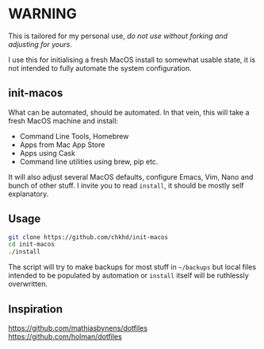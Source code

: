 # WARNING

This is tailored for my personal use, *do not use without forking and adjusting for yours*.

I use this for initialising a fresh MacOS install to somewhat usable state, it is not intended to fully automate the system configuration.

## init-macos

What can be automated, should be automated. In that vein, this will take a fresh MacOS machine and install:
- Command Line Tools, Homebrew
- Apps from Mac App Store
- Apps using Cask
- Command line utilities using brew, pip etc.

It will also adjust several MacOS defaults, configure Emacs, Vim, Nano and bunch of other stuff. I invite you to read `install`, it should be mostly self explanatory.

## Usage

```sh
git clone https://github.com/chkhd/init-macos
cd init-macos
./install
```

The script will try to make backups for most stuff in `~/backups` but local files intended to be populated by automation or `install` itself will be ruthlessly overwritten.

## Inspiration
https://github.com/mathiasbynens/dotfiles  
https://github.com/holman/dotfiles
